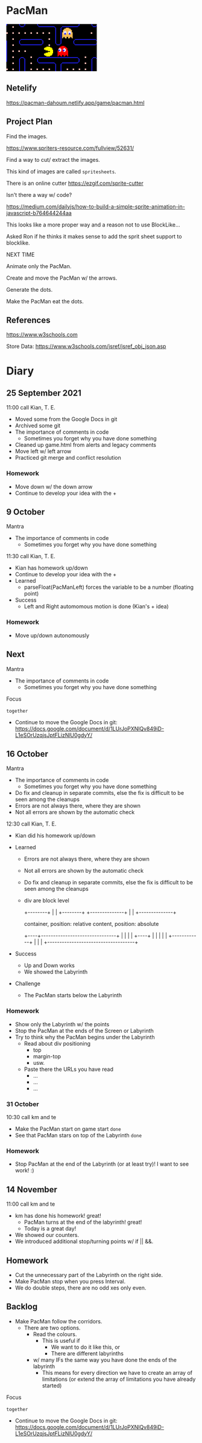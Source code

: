 # PacMan

![](logo.png)

## Netelify

https://pacman-dahoum.netlify.app/game/pacman.html

## Project Plan

Find the images.

https://www.spriters-resource.com/fullview/52631/

Find a way to cut/ extract the images.

This kind of images are called `spritesheets`.

There is an online cutter https://ezgif.com/sprite-cutter

Isn't there a way w/ code?

https://medium.com/dailyjs/how-to-build-a-simple-sprite-animation-in-javascript-b764644244aa

This looks like a more proper way and a reason not to use BlockLike...

Asked Ron if he thinks it makes sense to add the sprit sheet support to blocklike.

NEXT TIME

Animate only the PacMan.

Create and move the PacMan w/ the arrows.

Generate the dots.

Make the PacMan eat the dots.

## References

https://www.w3schools.com


Store Data:
https://www.w3schools.com/jsref/jsref_obj_json.asp

# Diary

## 25 September 2021

11:00 call Kian, T. E.

* Moved some from the Google Docs in git
* Archived some git
* The importance of comments in code
  * Sometimes you forget why you have done something
* Cleaned up game.html from alerts and legacy comments
* Move left w/ left arrow
* Practiced git merge and conflict resolution

### Homework

* Move down w/ the down arrow
* Continue to develop your idea with the +

## 9 October

Mantra

* The importance of comments in code
  * Sometimes you forget why you have done something

11:30 call Kian, T. E.

* Kian has homework up/down
* Continue to develop your idea with the +
* Learned
  * parseFloat(PacManLeft) forces the variable to be a number (floating point)
* Success
  * Left and Right automomous motion is done (Kian's + idea)

### Homework

* Move up/down autonomously

## Next

Mantra

* The importance of comments in code
  * Sometimes you forget why you have done something

Focus

`together`

* Continue to move the Google Docs in git: https://docs.google.com/document/d/1LUrJoPXNlQv849iD-L1eSOrUzqjsJptFLizNlU0gdyY/

## 16 October

Mantra

* The importance of comments in code
  * Sometimes you forget why you have done something
* Do fix and cleanup in separate commits, else the fix is difficult to be seen among the cleanups
* Errors are not always there, where they are shown
* Not all errors are shown by the automatic check

12:30 call Kian, T. E.

* Kian did his homework up/down
* Learned
  * Errors are not always there, where they are shown
  * Not all errors are shown by the automatic check
  * Do fix and cleanup in separate commits, else the fix is difficult to be seen among the cleanups
  * div are block level

    +--------+
    |        |
    +--------+
    +--------------+
    |              |
    +--------------+

    container, position: relative
    content,   position: absolute

    +----+-------------------------------+
    |    |       |                       |
    +----+       |                       |
    |            |                       |
    +------------+                       |
    |                                    |
    +------------------------------------+

* Success
  * Up and Down works
  * We showed the Labyrinth

* Challenge
  * The PacMan starts below the Labyrinth

### Homework

* Show only the Labyrinth w/ the points
* Stop the PacMan at the ends of the Screen or Labyrinth
* Try to think why the PacMan begins under the Labyrinth
  * Read about div positioning
    * top
    * margin-top
    * usw.
  * Paste there the URLs you have read
    * ...
    * ...
    * ...

### 31 October

10:30 call km and te

* Make the PacMan start on game start `done`
* See that PacMan stars on top of the Labyrinth `done`

### Homework

* Stop PacMan at the end of the Labyrinth (or at least try)! I want to see work! :)

## 14 November

11:00 call km and te

* km has done his homework! great!
  * PacMan turns at the end of the labyrinth! great!
  * Today is a great day!
* We showed our counters.
* We introduced additional stop/turning points w/ if || &&.

## Homework

* Cut the unnecessary part of the Labyrinth on the right side.
* Make PacMan stop when you press Interval.
* We do double steps, there are no odd xes only even.

## Backlog

* Make PacMan follow the corridors.
  * There are two options.
    * Read the colours.
      * This is useful if
        * We want to do it like this, or
        * There are different labyrinths
    * w/ many IFs the same way you have done the ends of the labyrinth
      * This means for every direction we have to create an array of limitations (or extend the array of limitations you have already started)

Focus

`together`

* Continue to move the Google Docs in git: https://docs.google.com/document/d/1LUrJoPXNlQv849iD-L1eSOrUzqjsJptFLizNlU0gdyY/